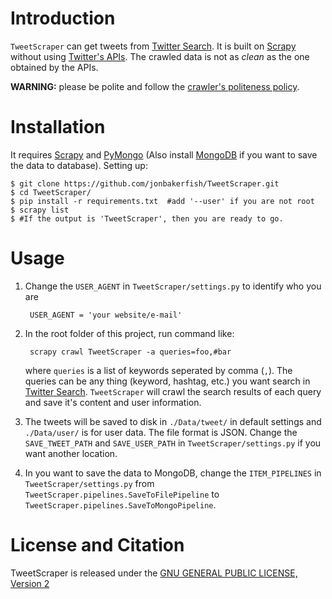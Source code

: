 # Introduction #
`TweetScraper` can get tweets from [Twitter Search](https://twitter.com/search-home). 
It is built on [Scrapy](http://scrapy.org/) without using [Twitter's APIs](https://dev.twitter.com/rest/public).
The crawled data is not as *clean* as the one obtained by the APIs.

**WARNING:** please be polite and follow the [crawler's politeness policy](https://en.wikipedia.org/wiki/Web_crawler#Politeness_policy).
 

# Installation #
It requires [Scrapy](http://scrapy.org/) and [PyMongo](https://api.mongodb.org/python/current/) (Also install [MongoDB](https://www.mongodb.org/) if you want to save the data to database). Setting up:

    $ git clone https://github.com/jonbakerfish/TweetScraper.git
    $ cd TweetScraper/
    $ pip install -r requirements.txt  #add '--user' if you are not root
	$ scrapy list
	$ #If the output is 'TweetScraper', then you are ready to go.

# Usage #
1. Change the `USER_AGENT` in `TweetScraper/settings.py` to identify who you are
	
		USER_AGENT = 'your website/e-mail'

2. In the root folder of this project, run command like: 

		scrapy crawl TweetScraper -a queries=foo,#bar

	where `queries` is a list of keywords seperated by comma (`,`). The queries can be any thing (keyword, hashtag, etc.) you want search in [Twitter Search](https://twitter.com/search-home). `TweetScraper` will crawl the search results of each query and save it's content and user information.

3. The tweets will be saved to disk in `./Data/tweet/` in default settings and `./Data/user/` is for user data. The file format is JSON. Change the `SAVE_TWEET_PATH` and `SAVE_USER_PATH` in `TweetScraper/settings.py` if you want another location.

4.  In you want to save the data to MongoDB, change the `ITEM_PIPELINES` in `TweetScraper/settings.py` from `TweetScraper.pipelines.SaveToFilePipeline` to `TweetScraper.pipelines.SaveToMongoPipeline`.

# License and Citation #
TweetScraper is released under the [GNU GENERAL PUBLIC LICENSE, Version 2](https://github.com/jonbakerfish/TweetScraper/blob/master/LICENSE)